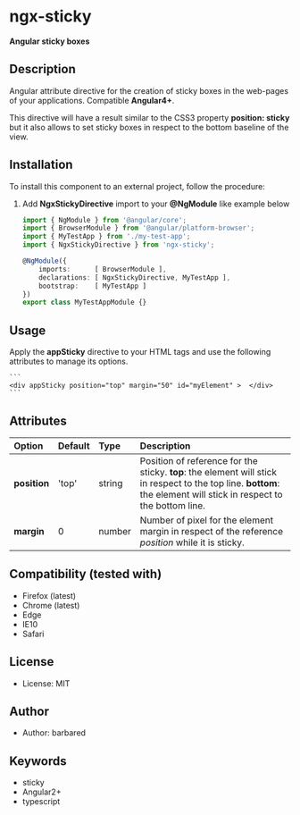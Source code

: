 # ngx-sticky

**Angular sticky boxes**

## Description
Angular attribute directive for the creation of sticky boxes in the web-pages of your applications.
Compatible __Angular4+__.

This directive will have a result similar to the CSS3 property __position: sticky__ but it also allows to set sticky boxes in respect to the bottom baseline of the view.

## Installation

To install this component to an external project, follow the procedure:

1. Add __NgxStickyDirective__ import to your __@NgModule__ like example below
    ```ts
    import { NgModule } from '@angular/core';
    import { BrowserModule } from '@angular/platform-browser';
    import { MyTestApp } from './my-test-app';
    import { NgxStickyDirective } from 'ngx-sticky';

    @NgModule({
        imports:      [ BrowserModule ],
        declarations: [ NgxStickyDirective, MyTestApp ],
        bootstrap:    [ MyTestApp ]
    })
    export class MyTestAppModule {}
    ```
    
## Usage

Apply the __appSticky__ directive to your HTML tags and use the following attributes to manage its options.
   
    ```
    <div appSticky position="top" margin="50" id="myElement" >  </div>
    ```
    
## Attributes

| Option         | Default        | Type | Description |
| :------------- | :------------- | :---------- | :---------- |
| __position__     | 'top' | string | Position of reference for the sticky.  __top__: the element will stick in respect to the top line. __bottom__: the element will stick in respect to the bottom line. |
| __margin__   | 0 | number | Number of pixel for the element margin in respect of the reference _position_ while it is sticky. |

## Compatibility (tested with)
* Firefox (latest)
* Chrome (latest)
* Edge
* IE10
* Safari

## License
* License: MIT

## Author
* Author: barbared

## Keywords
* sticky
* Angular2+
* typescript
